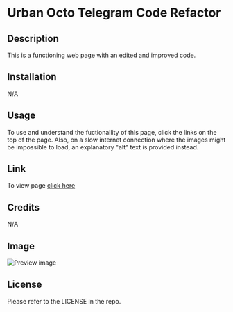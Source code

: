 # Urban Octo Telegram Code Refactor


## Description

This is a functioning web page with an edited and improved code.


## Installation

N/A


## Usage

To use and understand the fuctionallity of this page, click the links on the top of the page. Also, on a slow internet connection where the images might be impossible to load, an explanatory "alt" text is provided instead.


## Link

To view page [click here](https://odobashigenci.github.io/Module-1-challenge/urban-octo-telegram/)


## Credits

N/A


## Image

![Preview image](https://github.com/odobashigenci/Module-1-challenge/blob/main/urban-octo-telegram/assets/images/digital-marketing-meeting.jpg)


## License

Please refer to the LICENSE in the repo.